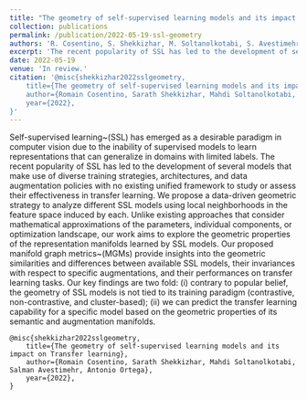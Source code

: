 ```yaml
---
title: "The geometry of self-supervised learning models and its impact on Transfer learning"
collection: publications
permalink: /publication/2022-05-19-ssl-geometry
authors: 'R. Cosentino, S. Shekkizhar, M. Soltanolkotabi, S. Avestimehr, A. Ortega'
excerpt: 'The recent popularity of SSL has led to the development of several models that make use of diverse training strategies, architectures, and data augmentation policies with no existing unified framework to study or assess their effectiveness in transfer learning.'
date: 2022-05-19
venue: 'In review.'
citation: '@misc{shekkizhar2022sslgeometry,
    title={The geometry of self-supervised learning models and its impact on Transfer learning},
    author={Romain Cosentino, Sarath Shekkizhar, Mahdi Soltanolkotabi, Salman Avestimehr, Antonio Ortega},
    year={2022},
}'
---
```

Self-supervised learning~(SSL) has emerged as a desirable paradigm in computer vision due to the inability of supervised models to learn representations that can generalize in domains with limited labels. The recent popularity of SSL has led to the development of several models that make use of diverse training strategies, architectures, and data augmentation policies with no existing unified framework to study or assess their effectiveness in transfer learning.
We propose a data-driven geometric strategy to analyze different SSL models using local neighborhoods in the feature space induced by each. Unlike existing approaches that consider mathematical approximations of the parameters, individual components, or optimization landscape, our work aims to explore the geometric properties of the representation manifolds learned by SSL models.
Our proposed manifold graph metrics~(MGMs) provide insights into the geometric similarities and differences between available SSL models, their invariances with respect to specific augmentations, and their performances on transfer learning tasks. Our key findings are two fold: (i) contrary to popular belief, the geometry of SSL models is not tied to its training paradigm (contrastive, non-contrastive, and cluster-based); (ii) we can predict the transfer learning capability for a specific model based on the geometric properties of its semantic and augmentation manifolds.

```
@misc{shekkizhar2022sslgeometry,
    title={The geometry of self-supervised learning models and its impact on Transfer learning},
    author={Romain Cosentino, Sarath Shekkizhar, Mahdi Soltanolkotabi, Salman Avestimehr, Antonio Ortega},
    year={2022},
}
```